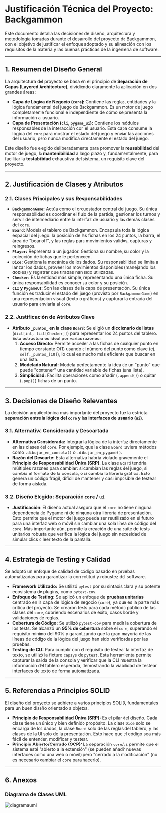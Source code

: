 # Justificación Técnica del Proyecto: Backgammon

Este documento detalla las decisiones de diseño, arquitectura y metodología tomadas durante el desarrollo del proyecto de Backgammon, con el objetivo de justificar el enfoque adoptado y su alineación con los requisitos de la materia y las buenas prácticas de la ingeniería de software.

---

## 1. Resumen del Diseño General

La arquitectura del proyecto se basa en el principio de **Separación de Capas (Layered Architecture)**, dividiendo claramente la aplicación en dos grandes áreas:

*   **Capa de Lógica de Negocio (`core`):** Contiene las reglas, entidades y la lógica fundamental del juego de Backgammon. Es un motor de juego completamente funcional e independiente de cómo se presenta la información al usuario.
*   **Capa de Presentación (`cli`, `pygame_ui`):** Contiene los módulos responsables de la interacción con el usuario. Esta capa consume la lógica del `core` para mostrar el estado del juego y enviar las acciones del usuario, pero nunca modifica directamente el estado del juego.

Este diseño fue elegido deliberadamente para promover la **reusabilidad** del motor de juego, la **mantenibilidad** a largo plazo y, fundamentalmente, para facilitar la **testabilidad** exhaustiva del sistema, un requisito clave del proyecto.

---

## 2. Justificación de Clases y Atributos

### 2.1. Clases Principales y sus Responsabilidades

*   **`BackgammonGame`:** Actúa como el orquestador central del juego. Su única responsabilidad es coordinar el flujo de la partida, gestionar los turnos y servir de intermediario entre la interfaz de usuario y las demás clases del `core`.
*   **`Board`:** Modela el tablero de Backgammon. Encapsula toda la lógica espacial del juego: la posición de las fichas en los 24 puntos, la barra, el área de "bear off", y las reglas para movimientos válidos, capturas y reingresos.
*   **`Player`:** Representa a un jugador. Gestiona su nombre, su color y la colección de fichas que le pertenecen.
*   **`Dice`:** Gestiona la mecánica de los dados. Su responsabilidad se limita a lanzar los dados, proveer los movimientos disponibles (manejando los dobles) y registrar qué tiradas han sido utilizadas.
*   **`Checker`:** Es la entidad más simple, representando una única ficha. Su única responsabilidad es conocer su color y su posición.
*   **`CLI` y `PygameUI`:** Son las clases de la capa de presentación. Su única función es traducir el estado del juego (provisto por `BackgammonGame`) en una representación visual (texto o gráficos) y capturar la entrada del usuario para enviarla al `core`.

### 2.2. Justificación de Atributos Clave

*   **Atributo `_puntos_` en la clase `Board`:** Se eligió un **diccionario de listas** (`dict[int, list[Checker]]`) para representar los 24 puntos del tablero. Esta estructura es ideal por varias razones:
    1.  **Acceso Directo:** Permite acceder a las fichas de cualquier punto en tiempo constante O(1) usando el número del punto como clave (ej. `self._puntos_[10]`), lo cual es mucho más eficiente que buscar en una lista.
    2.  **Modelado Natural:** Modela perfectamente la idea de un "punto" que puede "contener" una cantidad variable de fichas (una lista).
    3.  **Simplicidad:** Facilita operaciones como añadir (`.append()`) o quitar (`.pop()`) fichas de un punto.

---

## 3. Decisiones de Diseño Relevantes

La decisión arquitectónica más importante del proyecto fue la estricta **separación entre la lógica del `core` y las interfaces de usuario (`ui`)**.

### 3.1. Alternativa Considerada y Descartada

*   **Alternativa Considerada:** Integrar la lógica de la interfaz directamente en las clases del `core`. Por ejemplo, que la clase `Board` tuviera métodos como `.dibujar_en_consola()` o `.dibujar_en_pygame()`.
*   **Razón del Descarte:** Esta alternativa habría violado gravemente el **Principio de Responsabilidad Única (SRP)**. La clase `Board` tendría múltiples razones para cambiar: si cambian las reglas del juego, si cambia el formato de la consola, o si cambia la librería gráfica. Esto genera un código frágil, difícil de mantener y casi imposible de testear de forma aislada.

### 3.2. Diseño Elegido: Separación `core` / `ui`

*   **Justificación:** El diseño actual asegura que el `core` no tiene ninguna dependencia de Pygame ni de ninguna otra librería de presentación. Esto permite que el motor del juego pueda ser reutilizado en el futuro para una interfaz web o móvil sin cambiar una sola línea de código del `core`. Más importante aún, permite la creación de una suite de tests unitarios robusta que verifica la lógica del juego sin necesidad de simular clics o leer texto de la pantalla.

---

## 4. Estrategia de Testing y Calidad

Se adoptó un enfoque de calidad de código basado en pruebas automatizadas para garantizar la correctitud y robustez del software.

*   **Framework Utilizado:** Se utilizó `pytest` por su sintaxis clara y su potente ecosistema de plugins, como `pytest-cov`.
*   **Enfoque de Testing:** Se aplicó un enfoque de **pruebas unitarias** centrado en la capa de lógica de negocio (`core`), ya que es la parte más crítica del proyecto. Se crearon tests para cada método público de las clases del `core`, cubriendo escenarios de éxito, casos borde y validaciones de reglas.
*   **Cobertura de Código:** Se utilizó `pytest-cov` para medir la cobertura de los tests. Se alcanzó un **95% de cobertura** sobre el `core`, superando el requisito mínimo del 90% y garantizando que la gran mayoría de las líneas de código de la lógica del juego han sido verificadas por las pruebas.
*   **Testing de CLI:** Para cumplir con el requisito de testear la interfaz de texto, se utilizó la fixture `capsys` de `pytest`. Esta herramienta permite capturar la salida de la consola y verificar que la CLI muestra la información del tablero esperada, demostrando la viabilidad de testear interfaces de texto de forma automatizada.

---

## 5. Referencias a Principios SOLID

El diseño del proyecto se adhiere a varios principios SOLID, fundamentales para un buen diseño orientado a objetos.

*   **Principio de Responsabilidad Única (SRP):** Es el pilar del diseño. Cada clase tiene un único y bien definido propósito. La clase `Dice` solo se encarga de los dados, la clase `Board` solo de las reglas del tablero, y las clases de la UI solo de la presentación. Esto hace que el código sea más fácil de entender, modificar y testear.
*   **Principio Abierto/Cerrado (OCP):** La separación `core`/`ui` permite que el sistema esté "abierto a la extensión" (se pueden añadir nuevas interfaces como una web o móvil) pero "cerrado a la modificación" (no es necesario cambiar el `core` para hacerlo).

---

## 6. Anexos

### Diagrama de Clases UML

![diagramauml](image.png)
